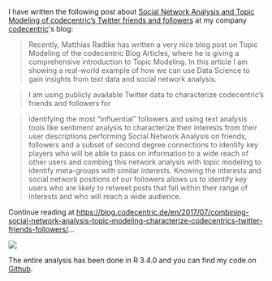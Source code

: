I have written the following post about [Social Network Analysis and Topic Modeling of codecentric’s Twitter friends and followers](https://blog.codecentric.de/en/2017/07/combining-social-network-analysis-topic-modeling-characterize-codecentrics-twitter-friends-followers/) at my company [codecentric](https://blog.codecentric.de/en/)'s blog:

> Recently, Matthias Radtke has written a very nice blog post on Topic Modeling of the codecentric Blog Articles, where he is giving a comprehensive introduction to Topic Modeling. In this article I am showing a real-world example of how we can use Data Science to gain insights from text data and social network analysis.

> I am using publicly available Twitter data to characterize codecentric’s friends and followers for

> identifying the most “influential” followers and using text analysis tools like sentiment analysis to characterize their interests from their user descriptions performing Social Network Analysis on friends, followers and a subset of second degree connections to identify key players who will be able to pass on information to a wide reach of other users and combing this network analysis with topic modeling to identify meta-groups with similar interests. Knowing the interests and social network positions of our followers allows us to identify key users who are likely to retweet posts that fall within their range of interests and who will reach a wide audience.

Continue reading at <https://blog.codecentric.de/en/2017/07/combining-social-network-analysis-topic-modeling-characterize-codecentrics-twitter-friends-followers/>...

![](~/Documents/Github/codecentric_blog_posts/Twitter/twitter_net_topics.png)

The entire analysis has been done in R 3.4.0 and you can find my code on [Github](https://github.com/ShirinG/blog_posts_prep/blob/master/twitter/twitter_codecentric.Rmd).
